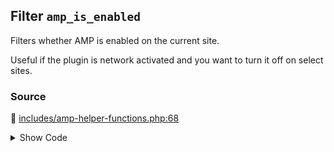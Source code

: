 ## Filter `amp_is_enabled`


Filters whether AMP is enabled on the current site.

Useful if the plugin is network activated and you want to turn it off on select sites.

### Source

:link: [includes/amp-helper-functions.php:68](../../includes/amp-helper-functions.php#L68)

<details>
<summary>Show Code</summary>

```php
if ( false === apply_filters( 'amp_is_enabled', true ) ) {
```

</details>
